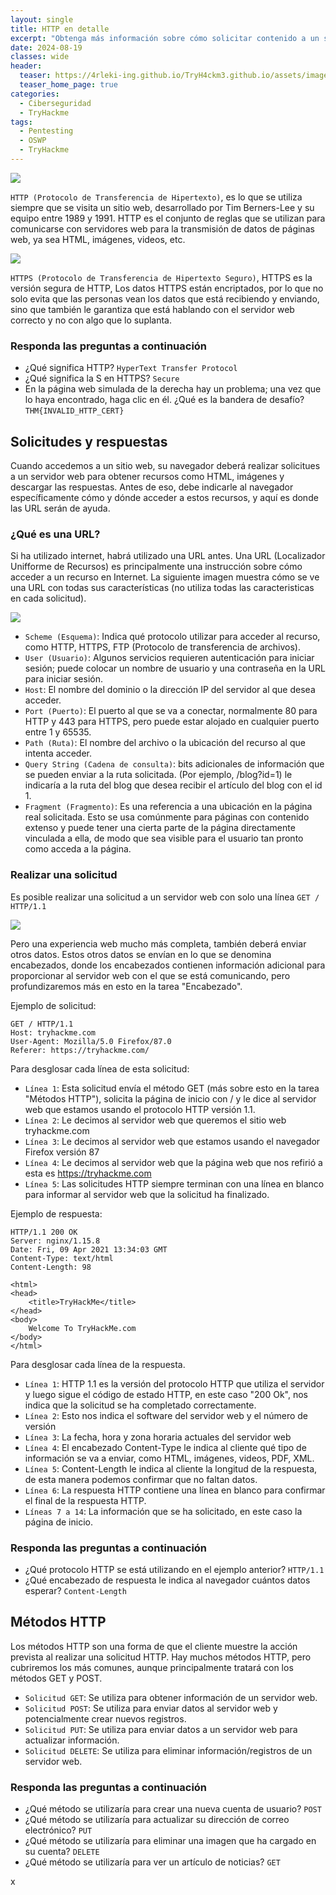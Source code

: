 ```yaml
---
layout: single
title: HTTP en detalle
excerpt: "Obtenga más información sobre cómo solicitar contenido a un servidor web mediante el protocolo HTTP."
date: 2024-08-19
classes: wide
header:
  teaser: https://4rleki-ing.github.io/TryH4ckm3.github.io/assets/images/HTTP-Detalle/Detalle.png
  teaser_home_page: true
categories:
  - Ciberseguridad
  - TryHackme
tags:
  - Pentesting
  - OSWP
  - TryHackme
---
```


<img align="center" src="https://4rleki-ing.github.io/TryH4ckm3.github.io/assets/images/HTTP-Detalle/Portada.png">

`HTTP (Protocolo de Transferencia de Hipertexto)`, es lo que se utiliza siempre que se visita un sitio web, desarrollado por Tim Berners-Lee y su equipo entre 1989 y 1991. HTTP es el conjunto de reglas que se utilizan para comunicarse con servidores web para la transmisión de datos de páginas web, ya sea HTML, imágenes, videos, etc.

<img align="center" src="https://4rleki-ing.github.io/TryH4ckm3.github.io/assets/images/HTTP-Detalle/HTTP.png">

`HTTPS (Protocolo de Transferencia de Hipertexto Seguro)`, HTTPS es la versión segura de HTTP, Los datos HTTPS están encriptados, por lo que no solo evita que las personas vean los datos que está recibiendo y enviando, sino que también le garantiza que está hablando con el servidor web correcto y no con algo que lo suplanta.

### Responda las preguntas a continuación
- ¿Qué significa HTTP? `HyperText Transfer Protocol`
- ¿Qué significa la S en HTTPS? `Secure`
- En la página web simulada de la derecha hay un problema; una vez que lo haya encontrado, haga clic en él. ¿Qué es la bandera de desafío? `THM{INVALID_HTTP_CERT}`

## Solicitudes y respuestas
Cuando accedemos a un sitio web, su navegador deberá realizar solicitues a un servidor web para obtener recursos como HTML, imágenes y descargar las respuestas. Antes de eso, debe indicarle al navegador específicamente cómo y dónde acceder a estos recursos, y aquí es donde las URL serán de ayuda.

### ¿Qué es una URL?
Si ha utilizado internet, habrá utilizado una URL antes. Una URL (Localizador Unifforme de Recursos) es principalmente una instrucción sobre cómo acceder a un recurso en Internet. La siguiente imagen muestra cómo se ve una URL con todas sus características (no utiliza todas las caracteristicas en cada solicitud).

<img align="center" src="https://4rleki-ing.github.io/TryH4ckm3.github.io/assets/images/HTTP-Detalle/URL.png">

- `Scheme (Esquema)`: Indica qué protocolo utilizar para acceder al recurso, como HTTP, HTTPS, FTP (Protocolo de transferencia de archivos).
- `User (Usuario)`: Algunos servicios requieren autenticación para iniciar sesión; puede colocar un nombre de usuario y una contraseña en la URL para iniciar sesión.
- `Host`: El nombre del dominio o la dirección IP del servidor al que desea acceder.
- `Port (Puerto)`: El puerto al que se va a conectar, normalmente 80 para HTTP y 443 para HTTPS, pero puede estar alojado en cualquier puerto entre 1 y 65535.
- `Path (Ruta)`: El nombre del archivo o la ubicación del recurso al que intenta acceder.
- `Query String (Cadena de consulta)`: bits adicionales de información que se pueden enviar a la ruta solicitada. (Por ejemplo, /blog?id=1) le indicaría a la ruta del blog que desea recibir el artículo del blog con el id 1.
- `Fragment (Fragmento)`: Es una referencia a una ubicación en la página real solicitada. Esto se usa comúnmente para páginas con contenido extenso y puede tener una cierta parte de la página directamente vinculada a ella, de modo que sea visible para el usuario tan pronto como acceda a la página.

### Realizar una solicitud
Es posible realizar una solicitud a un servidor web con solo una línea `GET / HTTP/1.1`

<img align="center" src="https://4rleki-ing.github.io/TryH4ckm3.github.io/assets/images/HTTP-Detalle/Solicitud-GET.png">

Pero una experiencia web mucho más completa, también deberá enviar otros datos. Estos otros datos se envían en lo que se denomina encabezados, donde los encabezados contienen información adicional para proporcionar al servidor web con el que se está comunicando, pero profundizaremos más en esto en la tarea "Encabezado".

Ejemplo de solicitud: 

```text
GET / HTTP/1.1
Host: tryhackme.com
User-Agent: Mozilla/5.0 Firefox/87.0
Referer: https://tryhackme.com/

```

Para desglosar cada línea de esta solicitud:

- `Línea 1`: Esta solicitud envía el método GET (más sobre esto en la tarea "Métodos HTTP"), solicita la página de inicio con / y le dice al servidor web que estamos usando el protocolo HTTP versión 1.1.
- `Línea 2`: Le decimos al servidor web que queremos el sitio web tryhackme.com
- `Línea 3`: Le decimos al servidor web que estamos usando el navegador Firefox versión 87
- `Línea 4`: Le decimos al servidor web que la página web que nos refirió a esta es https://tryhackme.com
- `Línea 5`: Las solicitudes HTTP siempre terminan con una línea en blanco para informar al servidor web que la solicitud ha finalizado.

Ejemplo de respuesta:

```text
HTTP/1.1 200 OK
Server: nginx/1.15.8
Date: Fri, 09 Apr 2021 13:34:03 GMT
Content-Type: text/html
Content-Length: 98

<html>
<head>
    <title>TryHackMe</title>
</head>
<body>
    Welcome To TryHackMe.com
</body>
</html>
```

Para desglosar cada línea de la respuesta.

- `Línea 1`: HTTP 1.1 es la versión del protocolo HTTP que utiliza el servidor y luego sigue el código de estado HTTP, en este caso "200 Ok", nos indica que la solicitud se ha completado correctamente.
- `Línea 2`: Esto nos indica el software del servidor web y el número de versión
- `Línea 3`: La fecha, hora y zona horaria actuales del servidor web
- `Línea 4`: El encabezado Content-Type le indica al cliente qué tipo de información se va a enviar, como HTML, imágenes, videos, PDF, XML.
- `Línea 5`: Content-Length le indica al cliente la longitud de la respuesta, de esta manera podemos confirmar que no faltan datos.
- `Línea 6`: La respuesta HTTP contiene una línea en blanco para confirmar el final de la respuesta HTTP.
- `Líneas 7 a 14`: La información que se ha solicitado, en este caso la página de inicio.

### Responda las preguntas a continuación
- ¿Qué protocolo HTTP se está utilizando en el ejemplo anterior? `HTTP/1.1`
- ¿Qué encabezado de respuesta le indica al navegador cuántos datos esperar? `Content-Length`

## Métodos HTTP
Los métodos HTTP son una forma de que el cliente muestre la acción prevista al realizar una solicitud HTTP. Hay muchos métodos HTTP, pero cubriremos los más comunes, aunque principalmente tratará con los métodos GET y POST.

- `Solicitud GET`: Se utiliza para obtener información de un servidor web.
- `Solicitud POST`: Se utiliza para enviar datos al servidor web y potencialmente crear nuevos registros.
- `Solicitud PUT`: Se utiliza para enviar datos a un servidor web para actualizar información.
- `Solicitud DELETE`: Se utiliza para eliminar información/registros de un servidor web.

### Responda las preguntas a continuación
- ¿Qué método se utilizaría para crear una nueva cuenta de usuario? `POST`
- ¿Qué método se utilizaría para actualizar su dirección de correo electrónico? `PUT`
- ¿Qué método se utilizaría para eliminar una imagen que ha cargado en su cuenta? `DELETE`
- ¿Qué método se utilizaría para ver un artículo de noticias? `GET`

x